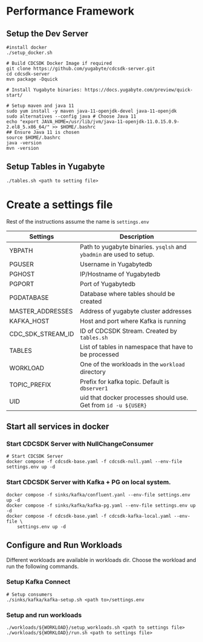 # Performance Framework

## Setup the Dev Server

    #install docker
    ./setup_docker.sh

    # Build CDCSDK Docker Image if required
    git clone https://github.com/yugabyte/cdcsdk-server.git
    cd cdcsdk-server
    mvn package -Dquick

    # Install Yugabyte binaries: https://docs.yugabyte.com/preview/quick-start/

    # Setup maven and java 11
    sudo yum install -y maven java-11-openjdk-devel java-11-openjdk
    sudo alternatives --config java # Choose Java 11
    echo "export JAVA_HOME=/usr/lib/jvm/java-11-openjdk-11.0.15.0.9-2.el8_5.x86_64/" >> $HOME/.bashrc
    ## Ensure Java 11 is chosen
    source $HOME/.bashrc
    java -version
    mvn -version


## Setup Tables in Yugabyte

    ./tables.sh <path to setting file>

# Create a settings file

Rest of the instructions assume the name is `settings.env`


|Settings|Description|
|--------|------------|
|YBPATH| Path to yugabyte binaries. `ysqlsh` and `ybadmin` are used to setup.|
|PGUSER| Username in Yugabytedb|
|PGHOST| IP/Hostname of Yugabytedb|
|PGPORT| Port of Yugabytedb|
|PGDATABASE| Database where tables should be created|
|MASTER_ADDRESSES| Address of yugabyte cluster addresses|
|KAFKA_HOST| Host and port where Kafka is running|
|CDC_SDK_STREAM_ID| ID of CDCSDK Stream. Created by `tables.sh`|
|TABLES| List of tables in namespace that have to be processed|
|WORKLOAD| One of the workloads in the `workload` directory|
|TOPIC_PREFIX|Prefix for kafka topic. Default is `dbserver1`|
|UID| uid that docker processes should use. Get from `id -u ${USER}`|

##  Start all services in docker

### Start CDCSDK Server with NullChangeConsumer

    # Start CDCSDK Server
    docker compose -f cdcsdk-base.yaml -f cdcsdk-null.yaml --env-file settings.env up -d

### Start CDCSDK Server with Kafka + PG on local system.

    docker compose -f sinks/kafka/confluent.yanl --env-file settings.env up -d
    docker compose -f sinks/kafka/kafka-pg.yaml --env-file settings.env up -d
    docker compose -f cdcsdk-base.yaml -f cdcsdk-kafka-local.yaml --env-file \
        settings.env up -d

## Configure and Run Workloads

Different workloads are available in workloads dir. Choose the workload and run
the following commands.


### Setup Kafka Connect

    # Setup consumers
    ./sinks/kafka/kafka-setup.sh <path to>/settings.env

### Setup and run workloads

    ./workloads/${WORKLOAD}/setup_workloads.sh <path to settings file>
    ./workloads/${WORKLOAD}/run.sh <path to settings file>

